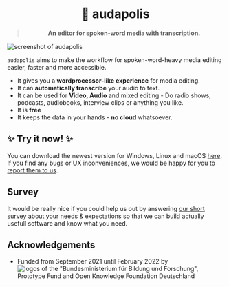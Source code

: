 # <div align="center">🎤 audapolis</div>

> **<div align="center">An editor for spoken-word media with transcription.</div>**

![screenshot of audapolis](doc/screenshot.png)

`audapolis` aims to make the workflow for spoken-word-heavy media editing easier, faster and more accessible.

- It gives you a **wordprocessor-like experience** for media editing.
- It can **automatically transcribe** your audio to text.
- It can be used for **Video, Audio** and mixed editing - Do radio shows, podcasts, audiobooks, interview clips or anything you like.
- It is **free**
- It keeps the data in your hands - **no cloud** whatsoever.

## ✨ Try it now! ✨

You can download the newest version for Windows, Linux and macOS [here](https://github.com/bugbakery/audapolis/releases/latest).
If you find any bugs or UX inconveniences, we would be happy for you to [report them to us](https://github.com/bugbakery/audapolis/issues/new).

## Survey

It would be really nice if you could help us out by answering [our short survey](https://docs.google.com/forms/d/e/1FAIpQLSerdLMYw3C3sfCyliGTal_CfeH5_jw4l2Zv-NmYc8GEabpHnA/viewform) about your needs & expectations so that we can build actually usefull software and know what you need.

## Acknowledgements

- Funded from September 2021 until February 2022 by ![logos of the "Bundesministerium für Bildung und Forschung", Prototype Fund and Open Knowledge Foundation Deutschland](doc/pf_funding_logos.svg)
